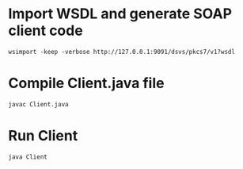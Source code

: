 # Import WSDL and generate SOAP client code

```
wsimport -keep -verbose http://127.0.0.1:9091/dsvs/pkcs7/v1?wsdl
```

# Compile Client.java file

```
javac Client.java
```

# Run Client

```
java Client
```
